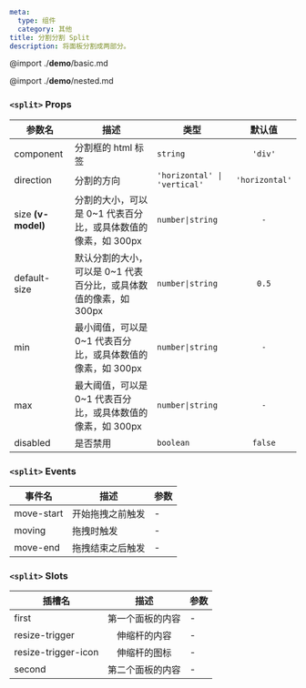 ```yaml
meta:
  type: 组件
  category: 其他
title: 分割分割 Split
description: 将面板分割成两部分。
```

@import ./__demo__/basic.md

@import ./__demo__/nested.md


### `<split>` Props

|参数名|描述|类型|默认值|
|---|---|---|:---:|
|component|分割框的 html 标签|`string`|`'div'`|
|direction|分割的方向|`'horizontal' \| 'vertical'`|`'horizontal'`|
|size **(v-model)**|分割的大小，可以是 0~1 代表百分比，或具体数值的像素，如 300px|`number\|string`|`-`|
|default-size|默认分割的大小，可以是 0~1 代表百分比，或具体数值的像素，如 300px|`number\|string`|`0.5`|
|min|最小阈值，可以是 0~1 代表百分比，或具体数值的像素，如 300px|`number\|string`|`-`|
|max|最大阈值，可以是 0~1 代表百分比，或具体数值的像素，如 300px|`number\|string`|`-`|
|disabled|是否禁用|`boolean`|`false`|
### `<split>` Events

|事件名|描述|参数|
|---|---|---|
|move-start|开始拖拽之前触发|-|
|moving|拖拽时触发|-|
|move-end|拖拽结束之后触发|-|
### `<split>` Slots

|插槽名|描述|参数|
|---|:---:|---|
|first|第一个面板的内容|-|
|resize-trigger|伸缩杆的内容|-|
|resize-trigger-icon|伸缩杆的图标|-|
|second|第二个面板的内容|-|


